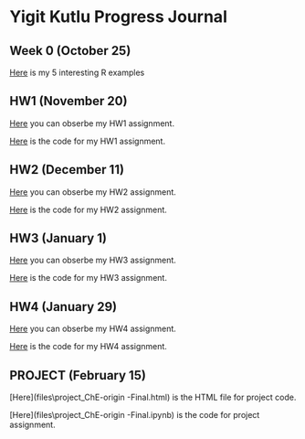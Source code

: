 # Yigit Kutlu Progress Journal

## Week 0 (October 25)

[Here](files\example_homework_0.html) is my 5 interesting R examples


## HW1 (November 20)

[Here](files\YigitKutlu-HW1.html) you can obserbe my HW1 assignment.

[Here](files\YigitKutlu-HW1.ipynb) is the code for my HW1 assignment.


## HW2 (December 11)

[Here](files\YigitKutlu-HW2.html) you can obserbe my HW2 assignment.

[Here](files\YigitKutlu-HW2.ipynb) is the code for my HW2 assignment.

## HW3 (January 1)

[Here](files\YigitKutlu-HW3.html) you can obserbe my HW3 assignment.

[Here](files\YigitKutlu-HW3.ipynb) is the code for my HW3 assignment.

## HW4 (January 29)

[Here](files\YigitKutlu-HW4.html) you can obserbe my HW4 assignment.

[Here](files\YigitKutlu-HW4.ipynb) is the code for my HW4 assignment.

## PROJECT (February 15)


[Here](files\project_ChE-origin -Final.html) is the HTML file for project code.

[Here](files\project_ChE-origin -Final.ipynb) is the code for project assignment.